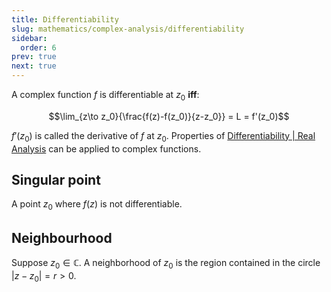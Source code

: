 ```yaml
---
title: Differentiability
slug: mathematics/complex-analysis/differentiability
sidebar:
  order: 6
prev: true
next: true
---
```


A complex function $f$ is differentiable at $z_0$ **iff**:

```math
\lim_{z\to z_0}{\frac{f(z)-f(z_0)}{z-z_0}} = L = f'(z_0)
```

$f'(z_0)$ is called the derivative of $f$ at $z_0$. Properties of
[Differentiability | Real Analysis](/mathematics/real-analysis/differentiability/)
can be applied to complex functions.

## Singular point

A point $z_0$ where $f(z)$ is not differentiable.

## Neighbourhood

Suppose $z_0 \in \mathbb{C}$. A neighborhood of $z_0$ is the region contained in
the circle $|z − z_0| = r \gt 0$.
